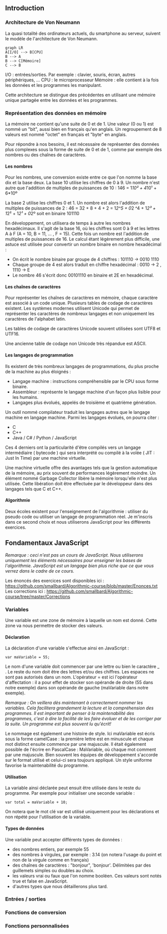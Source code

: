 ﻿ ## Introduction

### Architecture de Von Neumann
La quasi totalité des ordinateurs actuels, du smartphone au serveur, suivent le modèle de l'architecture de Von Neumann.

```mermaid
graph LR
A[I/O] --> B[CPU] 
B --> A
B --> C[Mémoire]
C --> B
````

I/O : entrées/sorties. Par exemple : clavier, souris, écran, autres périphériques, ...
CPU : le microprocesseur
Mémoire : elle contient à la fois les données et les programmes les manipulant.

Cette architecture se distingue des précédentes en utilisant une mémoire unique partagée entre les données et les programmes.

### Représentation des données en mémoire
La mémoire ne contient qu'une suite de 0 et de 1.
Une valeur (0 ou 1) est nommé un "bit", aussi bien en français qu'en anglais. Un regroupement de 8 valeurs est nommé "octet" en français et "byte" en anglais.

Pour répondre à nos besoins, il est nécessaire de représenter des données plus complexes sous la forme de suite de 0 et de 1, comme par exemple des nombres ou des chaînes de caractères.

#### Les nombres
Pour les nombres, une conversion existe entre ce que l'on nomme la base dix et la base deux.
La base 10 utilise les chiffres de 0 à 9. Un nombre n'est autre que l'addition de multiples de puissances de 10 :
	146 = 1*10² + 4*10¹ + 6*10º

La base 2 utilise les chiffres 0 et 1. Un nombre est alors l'addition de multiples de puissances de 2 :
	46 = 32 + 8 + 4 + 2 = 1*2^5 + 0*2 ^4 + 1*2³ + 1*2² + 1*2¹ + 0*2º
	soit en binaire 101110
	
En développement, on utilisera de temps à autre les nombres hexadécimaux. Il s'agit de la base 16, où les chiffres sont 0 à 9 et les lettres A à F (A = 10, B = 11, ... , F = 15). Cette fois un nombre est l'addition de multiples de puissances de 16.
Le calcul étant légèrement plus difficile, une astuce est utilisée pour convertir un nombre binaire en nombre hexadécimal :

 - On écrit le nombre binaire par groupe de 4 chiffres : 101110 -> 0010 1110
 - Chaque groupe de 4 est alors traduit en chiffre hexadécimal : 0010 -> 2 , 1110 -> E
 - Le nombre 46 s'écrit donc 00101110 en binaire et 2E en hexadécimal.

#### Les chaînes de caractères
Pour représenter les chaînes de caractères en mémoire, chaque caractère est associé à un code unique. Plusieurs tables de codage de caractères existent. Les systèmes modernes utilisent Unicode qui permet de représenter les caractères de nombreux langages et non uniquement les caractères de l'alphabet latin.

Les tables de codage de caractères Unicode souvent utilisées sont UTF8 et UTF16.

Une ancienne table de codage non Unicode très répandue est ASCII.

#### Les langages de programmation
Ils existent de très nombreux langages de programmations, du plus proche de la machine au plus éloignés :

 - Langage machine : instructions compréhensible par le CPU sous forme binaire.
 - Assembleur : représente le langage machine d'un façon plus lisible pour les humains.
 - Langages plus évolués, appelés de troisième et quatrième génération.

Un outil nommé compilateur traduit les langages autres que le langage machine en langage machine.
Parmi les langages évolués, on pourra citer :
 
 - C
 - C++
 - Java / C# / Python / JavaScript

Ces 4 derniers ont la particularité d'être compilés vers un langage intermédiaire ( bytecode ) qui sera interprété ou compilé à la volée ( JIT : Just In Time) par une machine virtuelle.

Une machine virtuelle offre des avantages tels que la gestion automatique de la mémoire, au prix souvent de performances légèrement moindre. Un élément nommé Garbage Collector libère la mémoire lorsqu'elle n'est plus utilisée. Cette libération doit être effectuée par le développeur dans des langages tels que C et C++.

#### Algorithmie
Deux écoles existent pour l'enseignement de l'algorithmie : utiliser du pseudo code ou utiliser un langage de programmation réel. Je m'inscris dans ce second choix et nous utiliserons JavaScript pour les différents exercices.
	 
## Fondamentaux JavaScript

*Remarque : ceci n'est pas un cours de JavaScript. Nous utiliserons uniquement les éléments nécessaires pour enseigner les bases de l'algorithmie. JavaScript est un langage bien plus riche que ce que vous verrez dans le cadre de ce cours.*

Les énoncés des exercices sont disponibles ici : https://github.com/smallbard/Algorithmic-course/blob/master/Enonces.txt
Les corrections ici : https://github.com/smallbard/Algorithmic-course/tree/master/Corrections

### Variables
Une variable est une zone de mémoire à laquelle un nom est donné. Cette zone va nous permettre de stocker des valeurs.
#### Déclaration
La déclaration d'une variable s'effectue ainsi en JavaScript :

    var maVariable = 55;

Le nom d'une variable doit commencer par une lettre ou bien le caractère _ . Le reste du nom doit être des lettres et/ou des chiffres. Les espaces ne sont pas autorisés dans un nom.
L'opérateur = est ici l'opérateur d'affectation : il a pour effet de stocker son opérande de droite (55 dans notre exemple) dans son opérande de gauche (maVariable dans notre exemple).

*Remarque : On veillera dès maintenant à correctement nommer les variables. Cela facilitera grandement la lecture et la compréhension des programmes. Il est important de penser à la maintenabilité des programmes, c'est à dire la facilité de les faire évoluer et de les corriger par la suite. Un programme est plus souvent lu qu'écrit!* 

Le nommage est également une histoire de style. Ici maVariable est écris sous la forme camelCase : la première lettre est en minuscule et chaque mot distinct ensuite commence par une majuscule.
Il était également possible de l'écrire en PascalCase : MaVariable, où chaque mot comment par une majuscule.
Bien souvent les équipes de développement s'accorde sur le format utilisé et celui-ci sera toujours appliqué. Un style uniforme favorise la maintenabilité du programme.

#### Utilisation
La variable ainsi déclarée peut ensuit être utilisée dans le reste du programme. Par exemple pour initialiser une seconde variable :

    var total = maVariable + 10;

On notera que le mot clé var est utilisé uniquement pour les déclarations et non répété pour l'utilisation de la variable.

#### Types de données
Une variable peut accepter différents types de données :

 - des nombres entiers, par exemple 55
 - des nombres à virgules, par exemple : 3.14 (on notera l'usage du point et non de la virgule comme en français)
 - des chaînes de caractères : "bonjour", 'bonjour'. Délimitées par des guillemets simples ou doubles au choix.
 - les valeurs vrai ou faux que l'on nomme booléen. Ces valeurs sont notés true et false en JavaScript.
 - d'autres types que nous détaillerons plus tard.

### Entrées / sorties

### Fonctions de conversion

### Fonctions personnalisées

